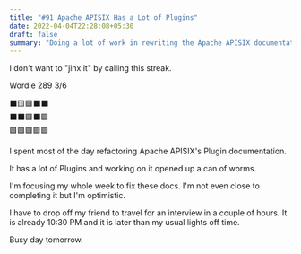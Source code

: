```yaml
---
title: "#91 Apache APISIX Has a Lot of Plugins"
date: 2022-04-04T22:28:08+05:30
draft: false
summary: "Doing a lot of work in rewriting the Apache APISIX documentation."
---
```


I don't want to "jinx it" by calling this streak.

Wordle 289 3/6

⬛🟨🟩⬛⬛\
⬛⬛🟩⬛🟩\
🟩🟩🟩🟩🟩

I spent most of the day refactoring Apache APISIX's Plugin documentation.

It has a lot of Plugins and working on it opened up a can of worms.

I'm focusing my whole week to fix these docs. I'm not even close to completing it but I'm optimistic.

I have to drop off my friend to travel for an interview in a couple of hours. It is already 10:30 PM and it is later than my usual lights off time.

Busy day tomorrow.
